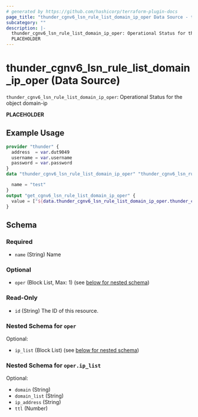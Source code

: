 ```yaml
---
# generated by https://github.com/hashicorp/terraform-plugin-docs
page_title: "thunder_cgnv6_lsn_rule_list_domain_ip_oper Data Source - terraform-provider-thunder"
subcategory: ""
description: |-
  thunder_cgnv6_lsn_rule_list_domain_ip_oper: Operational Status for the object domain-ip
  PLACEHOLDER
---
```


# thunder_cgnv6_lsn_rule_list_domain_ip_oper (Data Source)

`thunder_cgnv6_lsn_rule_list_domain_ip_oper`: Operational Status for the object domain-ip

__PLACEHOLDER__

## Example Usage

```terraform
provider "thunder" {
  address  = var.dut9049
  username = var.username
  password = var.password
}
data "thunder_cgnv6_lsn_rule_list_domain_ip_oper" "thunder_cgnv6_lsn_rule_list_domain_ip_oper" {

  name = "test"
}
output "get_cgnv6_lsn_rule_list_domain_ip_oper" {
  value = ["${data.thunder_cgnv6_lsn_rule_list_domain_ip_oper.thunder_cgnv6_lsn_rule_list_domain_ip_oper}"]
}
```

<!-- schema generated by tfplugindocs -->
## Schema

### Required

- `name` (String) Name

### Optional

- `oper` (Block List, Max: 1) (see [below for nested schema](#nestedblock--oper))

### Read-Only

- `id` (String) The ID of this resource.

<a id="nestedblock--oper"></a>
### Nested Schema for `oper`

Optional:

- `ip_list` (Block List) (see [below for nested schema](#nestedblock--oper--ip_list))

<a id="nestedblock--oper--ip_list"></a>
### Nested Schema for `oper.ip_list`

Optional:

- `domain` (String)
- `domain_list` (String)
- `ip_address` (String)
- `ttl` (Number)


